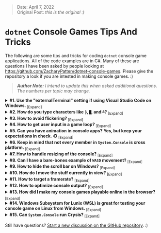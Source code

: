> Date: April 7, 2022<br/>
> Original Post: _this is the original :)_

# `dotnet` Console Games Tips And Tricks

The following are some tips and tricks for coding `dotnet` console game applications. All of the code examples are in C#. Many of these are questions I have been asked by people looking at https://github.com/ZacharyPatten/dotnet-console-games. Please give the repository a look if you are intested in making console games. :)

> _**Author Note:** I intend to update this when asked additional questions. The numbers per topic may change._

<details>
<summary>
<strong>#1. Use the "externalTerminal" setting if using Visual Studio Code on Windows. </strong><sub>[Expand]</sub>
</summary>
<p>

> If you are new to `dotnet` or C# I would really recommend you use Visual Studio over Visual Studio Code. Visual Studio is more beginner friendly.
>
> If you are using Visual Studio Code, the default setting when launching a console application is for it to run in the `"integratedTerminal"` in Visual Studio Code. However, that terminal does not support many of the members of `System.Console`. For example, if you call `Console.Clear` it will throw a runtime exception, which is not a problem with your code, it is just something that Visual Studio Code does not support. So when you are launching console applications in Visual Studio Code on Windows you should use the `"console": "externalTerminal",` setting. This will launch your code in a console window outside of Visual Studio Code in the same way Visual Studio works by default. Then your code will run as expected when you call methods like `Console.Clear`. Here is additional documentation on the launch settings in Visual Studio Code: https://code.visualstudio.com/docs/editor/debugging#_launchjson-attributes
>
> I'm under the impression that the `"console": "externalTerminal",` setting only works on Windows. I don't have experience using Visual Studio Code on Linux or MAC yet, so this setting may not work on non-Windows systems.

</p>
</details>

<details>
<summary>
<strong>#2. How do you type characters like <code>╠</code>, <code>█</code>, and <code>╩</code>? </strong><sub>[Expand]</sub>
</summary>
<p>

> Characters like `╠`, `█`, and `╩` are unicode characters just like `a`, `b`, and `c`. You can type them using ALT codes, but the "Character Map" application is a useful application that comes with Windows. If you are on Windows just search for it in your start menu or apps search and you should find it. Here is a screenshot:
>
> ![Character Map Screenshot](https://raw.githubusercontent.com/ZacharyPatten/ZacharyPatten/main/Resources/2022-04-07/CharacterMap.png)

</p>
</details>

<details>
<summary>
<strong>#3. How to avoid flickering? </strong><sub>[Expand]</sub>
</summary>
<p>

> The `Console.Clear()` method is very useful. It will clear the entire screen and set the cursor in the top left position. However, this can lead to flickering if you use this in the loop of a console game. So instead of using `Console.Clear()` consider using `Console.SetCursorPosition(0, 0)` so that you can write the next frame without clearing all the content and thus reducing flickering.
>
> Here is a code example that would cause flickering:
>
> ```cs
> using System;
>
> int counter = 0;
> Console.CursorVisible = false;
> while (true)
> {
>   Console.Clear();
>   Console.WriteLine(counter++ + "           ");
>   Console.Write("This will flicker.");
> }
> ```
>
> Here is a code example that will not cause flickering:
>
> ```cs
> using System;
>
> int counter = 0;
> Console.CursorVisible = false;
> Console.Clear();
> while (true)
> {
>   Console.SetCursorPosition(0, 0);
>   Console.WriteLine(counter++ + "           ");
>   Console.Write("This will not flicker.");
> }
> ```

</p>
</details>

<details>
<summary>
<strong>#4. How to get user input in a game loop? </strong><sub>[Expand]</sub>
</summary>
<p>

> > **NOTE:** I have seen people using multi-threading where they have their game rendering and input handling in seperate threads. While that is a potential approach, that is overly complicated and usually unnecessary. I would avoid multi-threading just to handle console input.
>
> `Console.ReadLine()` is often the first method that people learn for getting user input. However, when making console games, I find myself using `Console.KeyAvailable` and `Console.ReadKey(true)` more often. `Console.KeyAvailable` lets you know if there are keys available in the input stream so that your code doesn't need to pause until the user provides input. `Console.ReadKey(true)` lets you detect individual keypresses rather than having to wait until the user presses the [enter] key, and it doesn't render the input to the console thanks to the `intercept` parameter.
>
> Here is a code example that will get user input without rendering it or pausing your code:
>
> ```cs
> using System;
>
> int counter = 0;
> ConsoleKey? lastKeyPressed = null;
> Console.CursorVisible = false;
> Console.Clear();
> string padding = new(' ', 30);
> while (true)
> {
>   while (Console.KeyAvailable)
>   {
>     lastKeyPressed = Console.ReadKey(true).Key;
>   }
>   Console.SetCursorPosition(0, 0);
>   Console.WriteLine(counter++);
>   Console.Write($"The last key you pressed was {lastKeyPressed?.ToString() ?? "(null)"}.{padding}");
> }
> ```

</p>
</details>

<details>
<summary>
<strong>#5. Can you have animation in console apps? Yes, but keep your expectations in check. :D </strong><sub>[Expand]</sub>
</summary>
<p>

> Let's be real here, you are not going to be able to make a modern AAA 3D game using only `System.Console`. But you can still have some neat animations in the console. You just have to get creative with ascii art.
>
> Here is a code example of a front flip animation in the console:
> ```cs
> using System;
> using System.Threading.Tasks;
>
> string[] frontFlipAnimation = new[]
> {
>   // 0
>   @"       " + '\n' +
>   @"       " + '\n' +
>   @"   _O  " + '\n' +
>   @"  |/|_ " + '\n' +
>   @"  /\   " + '\n' +
>   @" /  |  ",
>   // 1
>   @"       " + '\n' +
>   @"       " + '\n' +
>   @"       " + '\n' +
>   @"    O  " + '\n' +
>   @"  </L  " + '\n' +
>   @"   /|  ",
>   // 2
>   @"       " + '\n' +
>   @"    /O/" + '\n' +
>   @"    /  " + '\n' +
>   @"   //  " + '\n' +
>   @"  //   " + '\n' +
>   @"       ",
>   // 3
>   @"  __O__" + '\n' +
>   @" /     " + '\n' +
>   @"//     " + '\n' +
>   @"       " + '\n' +
>   @"       " + '\n' +
>   @"       ",
>   // 4
>   @"  __   " + '\n' +
>   @" // \O " + '\n' +
>   @"     \\" + '\n' +
>   @"       " + '\n' +
>   @"       " + '\n' +
>   @"       ",
>   // 5
>   @"  __   " + '\n' +
>   @" //_O\ " + '\n' +
>   @"       " + '\n' +
>   @"       " + '\n' +
>   @"       " + '\n' +
>   @"       ",
>   // 6
>   @"  __\  " + '\n' +
>   @" _O/   " + '\n' +
>   @"       " + '\n' +
>   @"       " + '\n' +
>   @"       " + '\n' +
>   @"       ",
>   // 7
>   @" \O\__ " + '\n' +
>   @"     \\" + '\n' +
>   @"       " + '\n' +
>   @"       " + '\n' +
>   @"       ",
>   // 8
>   @"       " + '\n' +
>   @"       " + '\n' +
>   @"   O   " + '\n' +
>   @"  L|L  " + '\n' +
>   @"   |_  " + '\n' +
>   @"  /  | ",
> };
> int frame = 0;
> Console.CursorVisible = false;
> Console.Clear();
> while (true)
> {
>   Console.SetCursorPosition(0, 0);
>   Console.WriteLine("Front Flip Animation Example:");
>   Console.Write(frontFlipAnimation[frame]);
>   frame = (frame + 1) % frontFlipAnimation.Length;
>   await Task.Delay(TimeSpan.FromMilliseconds(100));
> }
> ```

</p>
</details>

<details>
<summary>
<strong>#6. Keep in mind that not every member in <code>System.Console</code> is cross platform. </strong><sub>[Expand]</sub>
</summary>
<p>

> If you are using .NET (as opposed to .NET Framework), then your code is cross platform. However, although .NET is cross platform, not every member in the Base Class Library (BCL) is cross platform. Some of the members of `System.Console` only work on the Windows operating system. You can check by looking at the documentation for each member. For example, here is the documentation for `Console.Beep` https://docs.microsoft.com/en-us/dotnet/api/system.console.beep and it is clearly documented that it only works on Windows. If you want to use Windows-only members in your code, but you still want your code to be cross platform, all you need to do is include an operating system check using `OperatingSystem.IsWindows()`.
>
> Here is an example of wrapping Windows-only code in an operating system check so the code will still be cross platform:
>
> ```cs
> using System;
>
> if (OperatingSystem.IsWindows())
> {
>   Console.Beep(440, 500);
> }
> ```

</p>
</details>

<details>
<summary>
<strong>#7. How to handle resizing of the console? </strong><sub>[Expand]</sub>
</summary>
<p>

> The user may resize the console window to such a small size that your app can’t render properly anymore. Handling window resizing can be a bit annoying, and you may want to do something different in each game. For example, you may just want to close the game if the window is resized, or you way want to give the user the ability to increase the size of the window to keep playing. You will have to come up with a solution that works for you, but I will share one potential example that may help.
>
> Here is a code example to handle console resize (and if the user makes the window too small):
>
> ```cs
> using System;
>
> int minWidth = 60;
> int minHeight = 20;
> int width = Console.WindowWidth;
> int height = Console.WindowHeight;
> while (true)
> {
>   bool tooSmallMessage = false;
>   while (Console.WindowWidth < minWidth || Console.WindowHeight < minHeight)
>   {
>     Console.CursorVisible = false;
>     if (!tooSmallMessage)
>     {
>       Console.Clear();
>       Console.Write("Console is too small... :(");
>       tooSmallMessage = true;
>     }
>   }
>   if (tooSmallMessage || width != Console.WindowWidth || height != Console.WindowHeight)
>   {
>     width = Console.WindowWidth;
>     height = Console.WindowHeight;
>     Console.CursorVisible = false;
>     Console.Clear();
>   }
>   Console.CursorVisible = false;
>   Console.SetCursorPosition(0, 0);
>   Console.WriteLine("Console is big enough... :)");
>   Console.WriteLine($"Console.WindowWidth: {width} (minimum is {minWidth})");
>   Console.Write($"Console.WindowHeight: {height} (minimum is {minHeight})");
> }
> ```

</p>
</details>

<details>
<summary>
<strong>#8. Can I have a bare-bones example of <code>WASD</code> movement? </strong><sub>[Expand]</sub>
</summary>
<p>

> Here is a pretty bare-bones example of `WASD` movement for you to build on:
>
> ```cs
> using System;
>
> int width = Console.WindowWidth;
> int height = Console.WindowHeight;
> (int Left, int Top) position = (width / 2, height / 2);
> char character = '^';
> Console.CursorVisible = false;
> Console.SetCursorPosition(position.Left, position.Top);
> Console.Write(character);
> while (true)
> {
>   (int Left, int Top) previousPosition = position;
>   switch (Console.ReadKey(true).Key)
>   {
>     case ConsoleKey.W or ConsoleKey.UpArrow:    position.Top  = Math.Max(0, position.Top - 1); character = '^'; break;
>     case ConsoleKey.S or ConsoleKey.DownArrow:  position.Top  = Math.Min(height - 1, position.Top + 1); character = 'v'; break;
>     case ConsoleKey.A or ConsoleKey.LeftArrow:  position.Left = Math.Max(0, position.Left - 1); character = '<'; break;
>     case ConsoleKey.D or ConsoleKey.RightArrow: position.Left = Math.Min(width - 1, position.Left + 1); character = '>'; break;
>     case ConsoleKey.Escape: return;
>   }
>   if (width != Console.WindowWidth || height != Console.WindowHeight)
>   {
>     width = Console.WindowWidth;
>     height = Console.WindowHeight;
>     position.Top =  Math.Min(height - 1, position.Top);
>     position.Left = Math.Min(width - 1, position.Left);
>     Console.CursorVisible = false;
>     Console.Clear();
>     previousPosition = position;
>   }
>   Console.CursorVisible = false;
>   Console.SetCursorPosition(previousPosition.Left, previousPosition.Top);
>   Console.Write(' ');
>   Console.SetCursorPosition(position.Left, position.Top);
>   Console.Write(character);
> }
> ```

</p>
</details>

<details>
<summary>
<strong>#9. How to hide the scroll bar on Windows? </strong><sub>[Expand]</sub>
</summary>
<p>

> The reason a scroll bars may appear is when the `Console.BufferHeight` does not match the `Console.WindowHeight` or the `Console.BufferWidth` does not match the `Console.WindowWidth`. So an easy way to fix this on Windows is just to set them equal to each other, and the scroll bars should disappear.
>
> Here is an example of hiding the scroll bars on Windows:
>
> ```cs
> using System;
>
> if (OperatingSystem.IsWindows())
> {
>   Console.BufferHeight = Console.WindowHeight;
>   Console.BufferWidth = Console.WindowWidth;
> }
> ```

</p>
</details>

<details>
<summary>
<strong>#10. How do I move the stuff currently in view? </strong><sub>[Expand]</sub>
</summary>
<p>

> Let's say you have some code like this:
>
> ```cs
> using System;
>
> Console.WriteLine("   A  ");
> Console.WriteLine(" B    ");
> Console.WriteLine("    C ");
> Console.WriteLine("     D");
> ```
>
> And the output looks like:
> 
> ```
>    A
>  B
>     C
>      D
> ```
>
> However, you want to move some of that so it will look like:
> 
> ```
>      A
>      B
>      C
>      D
> ```
>
> How can you do this? In general, the advice I would give is for you to make a "model" that can represent your game's state. You can then make a method that will render that model to the current `Console` view. That way all you need to do is update your model and call your render method.
>
> Here is an example demonstrating using a model to represent the state of the game:
>
> ```cs
> using System;
>
> char[,] model =
> {
>   { ' ', ' ', ' ', 'A', ' ', ' ' },
>   { ' ', 'B', ' ', ' ', ' ', ' ' },
>   { ' ', ' ', ' ', ' ', 'C', ' ' },
>   { ' ', ' ', ' ', ' ', ' ', 'D' },
> };
>
> Render();
> Console.WriteLine("Press a key...");
> Console.ReadKey(true);
>
> // update the model
> model[0, 3] = ' ';
> model[0, 5] = 'A';
> model[1, 1] = ' ';
> model[1, 5] = 'B';
> model[2, 4] = ' ';
> model[2, 5] = 'C';
>
> Render();
> Console.WriteLine("Press a key...");
> Console.ReadKey(true);
>
> void Render()
> {
>   Console.SetCursorPosition(0, 0);
>   for (int i = 0; i < model.GetLength(0); i++)
>   {
>     for (int j = 0; j < model.GetLength(1); j++)
>     {
>       Console.Write(model[i, j]);
>     }
>     Console.WriteLine();
>   }
> }
> ```
>
> You "model" does not need to be a `char[,]` and you may need more than one variable. The best approach to model your game state will be different for every game. For Tic-Tac-Toe a `char[,]` may work pretty well, but for a text-based RPG, you likely need more variables to manage your game's state than just a `char[,]`. If you look through the games in the `dotnet-console-games` repository, you will see that all the games use different variables and types to model their states. Try to find the most elegant solution that will work for your game.

</p>
</details>

<details>
<summary>
<strong>#11. How to target a framerate? </strong><sub>[Expand]</sub>
</summary>
<p>

> Console ouput can be fairly slow from my experience, at least in Windows. So if you want to get a ~30 second framerate, it may require a bit more than just `Thread.Sleep(TimeSpan.FromSeconds(1d/30d));`. For example, rendering your game could take `0.02 seconds` and if you sleep for `0.033... seconds` then your actual framerate is closer to `0.0.02 + 0.0333... = 0.0533... seconds`. So you need to factor in the time it takes to render your game into the time span you are sleeping/delaying.
>
> Here is the example from earlier in this article but updated with code to target roughly 30 frames per second (although it tends to be a bit slower than 30fps from my testing):
>
> ```cs
> using System;
> using System.Diagnostics;
> using System.Threading;
> 
> Stopwatch stopwatch = new();
> int counter = 0;
> Console.CursorVisible = false;
> Console.Clear();
> while (true)
> {
>   Console.SetCursorPosition(0, 0);
>   Console.WriteLine(counter++ + "           ");
>   Console.Write("This will not flicker.");
>   SleepAfterRender();
> }
> 
> void SleepAfterRender()
> {
>   TimeSpan sleep = TimeSpan.FromSeconds(1d/30d) - stopwatch.Elapsed;
>   if (sleep > TimeSpan.Zero)
>   {
>     Thread.Sleep(sleep);
>   }
>   stopwatch.Restart();
> }
> ```
>
> Calling `SleepAfterRender` will stabilize the framerate. Without calling `SleepAfterRender` the code would update as fast as it can. A use case for this could be if you have animations that you want to run at specific framerates. Also, this is more helpful when dealing with large console windows such as maximized full screen windows that take longer to output to the console.

</p>
</details>

<details>
<summary>
<strong>#12. How to optimize console output? </strong><sub>[Expand]</sub>
</summary>
<p>

> There is a bit of baggage to this question, and each scenario may have a slightly different reason as to why the code may be inefficient. However, one general topic when dealing with console output is to reduce the number of times you invoke the `Console.Write` method. For example, what if you have code like this:
>
> ```cs
> using System;
> using System.Globalization;
>
> while (true)
> {
>     int width = Console.WindowWidth;
>     int height = Console.WindowHeight;
>     Console.SetCursorPosition(0, 0);
>     for (int i = 0; i < height; i++)
>     {
>         for (int j = 0; j < width; j++)
>         {
>             int randomDigit = Random.Shared.Next(10);
>             char c = randomDigit.ToString(CultureInfo.InvariantCulture)[0];
>             Console.Write(c);
>         }
>     }
> }
> ```
>
> When I have even a medium size console window on Windows that can start to get noticably sluggish. Now, how can we reduce the number of `Console.Write` invocations? There are multiple ways, but one way is to use a `StringBuilder` to build the current view, and then have a single `Console.Write` after the nested loops. Here is what that could look like:
>
> ```cs
> using System;
> using System.Globalization;
> using System.Text;
>
> while (true)
> {
>     int width = Console.WindowWidth;
>     int height = Console.WindowHeight;
>     StringBuilder stringBuilder = new();
>     Console.SetCursorPosition(0, 0);
>     for (int i = 0; i < height; i++)
>     {
>         for (int j = 0; j < width; j++)
>         {
>             int randomDigit = Random.Shared.Next(10);
>             char c = randomDigit.ToString(CultureInfo.InvariantCulture)[0];
>             stringBuilder.Append(c);
>         }
>     }
>     Console.SetCursorPosition(0, 0);
>     Console.Write(stringBuilder);
> }
> ```
>
> The above example should run noticably faster than the first example. This only covers one potential optimization. There are many other topics to consider. But this is probably the biggest bang for your buck if your console game is running a bit sluggish.

</p>
</details>

<details>
<summary>
<strong>#13. How did I make my console games playable online in the browser? </strong><sub>[Expand]</sub>
</summary>
<p>

> If you check out the [GitHub repository](https://github.com/ZacharyPatten/dotnet-console-games), you will notice that many of the games are playable online in your browser. How does that work? This is more complex than the other topics in this list, but here is a brief overview:
>
> I ported the code for each console game to blazor webassembly, which is a separate project type than console applications, and the path for that project is `Projects/Website`. I wrote a [`BlazorConsole`](https://github.com/ZacharyPatten/dotnet-console-games/blob/main/Projects/Website/BlazorConsole.cs) class which contains mostly identical members to the `Syste.Console` class, and when I port the console code to blazor I use a `public readonly BlazorConsole Console = new();` field to direct code to my `BlazorConsole` rather than `System.Console`, however, many of the members of `BlazorConsole` are `async` and thus require the `await` keyword be added to the relative methods in the ported code.
>
> As for the hosting, the website is hosted on GitHub Pages, which is a feature where you can host static websites for free right on GitHub. Check any repository's settings and you will see settings for this feature, such as the location of the content to be hosted. In the `dotnet-console-games` repository, the content of the website is the root of the [`gh-pages`](https://github.com/ZacharyPatten/dotnet-console-games/tree/gh-pages) branch.
>
> When code is pushed to the `main` branch of the `dotnet-console-games` repository, there is a [GitHub Action called "Website Deploy"](https://github.com/ZacharyPatten/dotnet-console-games/blob/main/.github/workflows/Website%20Deploy.yml) that builds the `Website` project and commits the code to the `gh-pages` branch, and GitHub Pages does the rest from there.

</p>
</details>

<details>
<summary>
<strong>#14. Windows Subsystem for Lunix (WSL) is great for testing your console game on Linux from Windows. </strong><sub>[Expand]</sub>
</summary>
<p>

> If you are not already familiar with WSL, you should check it out: https://docs.microsoft.com/en-us/windows/wsl/about. You can use it to validate your game will run on Linux from Windows. No need to dual boot, spin up any virtual machines, or pull out the back up computer.

</p>
</details>

<details>
<summary>
<strong>#15. Can <code>System.Console</code> run Crysis? </strong><sub>[Expand]</sub>
</summary>
<p>

> Yes it can! Here is a demonstration: [https://www.youtube.com/watch?v=dQw4w9WgXcQ](https://www.youtube.com/watch?v=dQw4w9WgXcQ)

</p>
</details>

Still have questions? [Start a new discussion on the GitHub repository](https://github.com/ZacharyPatten/dotnet-console-games/discussions/new). :)
